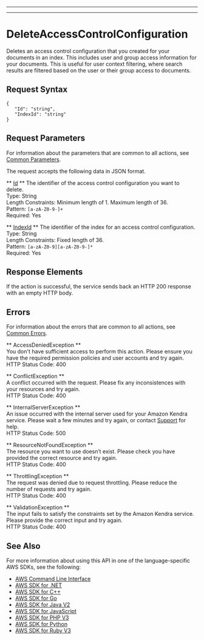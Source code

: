 --------

--------

# DeleteAccessControlConfiguration<a name="API_DeleteAccessControlConfiguration"></a>

Deletes an access control configuration that you created for your documents in an index\. This includes user and group access information for your documents\. This is useful for user context filtering, where search results are filtered based on the user or their group access to documents\.

## Request Syntax<a name="API_DeleteAccessControlConfiguration_RequestSyntax"></a>

```
{
   "Id": "string",
   "IndexId": "string"
}
```

## Request Parameters<a name="API_DeleteAccessControlConfiguration_RequestParameters"></a>

For information about the parameters that are common to all actions, see [Common Parameters](CommonParameters.md)\.

The request accepts the following data in JSON format\.

 ** [Id](#API_DeleteAccessControlConfiguration_RequestSyntax) **   <a name="Kendra-DeleteAccessControlConfiguration-request-Id"></a>
The identifier of the access control configuration you want to delete\.  
Type: String  
Length Constraints: Minimum length of 1\. Maximum length of 36\.  
Pattern: `[a-zA-Z0-9-]+`   
Required: Yes

 ** [IndexId](#API_DeleteAccessControlConfiguration_RequestSyntax) **   <a name="Kendra-DeleteAccessControlConfiguration-request-IndexId"></a>
The identifier of the index for an access control configuration\.  
Type: String  
Length Constraints: Fixed length of 36\.  
Pattern: `[a-zA-Z0-9][a-zA-Z0-9-]*`   
Required: Yes

## Response Elements<a name="API_DeleteAccessControlConfiguration_ResponseElements"></a>

If the action is successful, the service sends back an HTTP 200 response with an empty HTTP body\.

## Errors<a name="API_DeleteAccessControlConfiguration_Errors"></a>

For information about the errors that are common to all actions, see [Common Errors](CommonErrors.md)\.

 ** AccessDeniedException **   
You don't have sufficient access to perform this action\. Please ensure you have the required permission policies and user accounts and try again\.  
HTTP Status Code: 400

 ** ConflictException **   
A conflict occurred with the request\. Please fix any inconsistences with your resources and try again\.  
HTTP Status Code: 400

 ** InternalServerException **   
An issue occurred with the internal server used for your Amazon Kendra service\. Please wait a few minutes and try again, or contact [ Support](http://aws.amazon.com/aws.amazon.com/contact-us) for help\.  
HTTP Status Code: 500

 ** ResourceNotFoundException **   
The resource you want to use doesn’t exist\. Please check you have provided the correct resource and try again\.  
HTTP Status Code: 400

 ** ThrottlingException **   
The request was denied due to request throttling\. Please reduce the number of requests and try again\.  
HTTP Status Code: 400

 ** ValidationException **   
The input fails to satisfy the constraints set by the Amazon Kendra service\. Please provide the correct input and try again\.  
HTTP Status Code: 400

## See Also<a name="API_DeleteAccessControlConfiguration_SeeAlso"></a>

For more information about using this API in one of the language\-specific AWS SDKs, see the following:
+  [AWS Command Line Interface](https://docs.aws.amazon.com/goto/aws-cli/kendra-2019-02-03/DeleteAccessControlConfiguration) 
+  [AWS SDK for \.NET](https://docs.aws.amazon.com/goto/DotNetSDKV3/kendra-2019-02-03/DeleteAccessControlConfiguration) 
+  [AWS SDK for C\+\+](https://docs.aws.amazon.com/goto/SdkForCpp/kendra-2019-02-03/DeleteAccessControlConfiguration) 
+  [AWS SDK for Go](https://docs.aws.amazon.com/goto/SdkForGoV1/kendra-2019-02-03/DeleteAccessControlConfiguration) 
+  [AWS SDK for Java V2](https://docs.aws.amazon.com/goto/SdkForJavaV2/kendra-2019-02-03/DeleteAccessControlConfiguration) 
+  [AWS SDK for JavaScript](https://docs.aws.amazon.com/goto/AWSJavaScriptSDK/kendra-2019-02-03/DeleteAccessControlConfiguration) 
+  [AWS SDK for PHP V3](https://docs.aws.amazon.com/goto/SdkForPHPV3/kendra-2019-02-03/DeleteAccessControlConfiguration) 
+  [AWS SDK for Python](https://docs.aws.amazon.com/goto/boto3/kendra-2019-02-03/DeleteAccessControlConfiguration) 
+  [AWS SDK for Ruby V3](https://docs.aws.amazon.com/goto/SdkForRubyV3/kendra-2019-02-03/DeleteAccessControlConfiguration) 